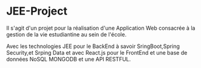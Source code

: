# JEE-Project

Il s'agit d'un projet pour la réalisation d'une Application Web consacrée à la gestion de la vie estudiantine au sein de l'école.

Avec les technologies JEE pour le BackEnd à savoir SringBoot,Spring Security,et Srping Data et avec React.js pour le FrontEnd et une base de données NoSQL MONGODB et une API RESTFUL.
